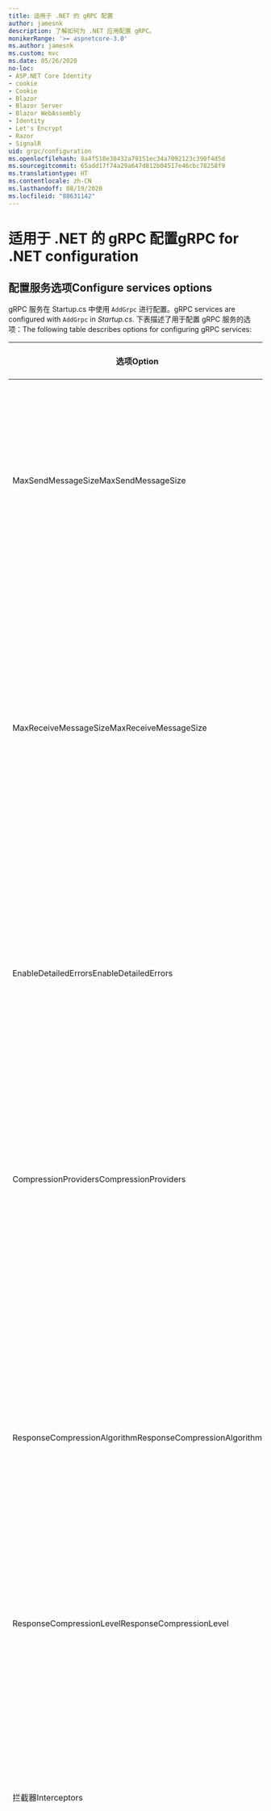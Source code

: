 ```yaml
---
title: 适用于 .NET 的 gRPC 配置
author: jamesnk
description: 了解如何为 .NET 应用配置 gRPC。
monikerRange: '>= aspnetcore-3.0'
ms.author: jamesnk
ms.custom: mvc
ms.date: 05/26/2020
no-loc:
- ASP.NET Core Identity
- cookie
- Cookie
- Blazor
- Blazor Server
- Blazor WebAssembly
- Identity
- Let's Encrypt
- Razor
- SignalR
uid: grpc/configuration
ms.openlocfilehash: 8a4f518e30432a79151ec34a7092123c390f4d5d
ms.sourcegitcommit: 65add17f74a29a647d812b04517e46cbc78258f9
ms.translationtype: HT
ms.contentlocale: zh-CN
ms.lasthandoff: 08/19/2020
ms.locfileid: "88631142"
---
```

# <a name="grpc-for-net-configuration"></a><span data-ttu-id="074ba-103">适用于 .NET 的 gRPC 配置</span><span class="sxs-lookup"><span data-stu-id="074ba-103">gRPC for .NET configuration</span></span>

## <a name="configure-services-options"></a><span data-ttu-id="074ba-104">配置服务选项</span><span class="sxs-lookup"><span data-stu-id="074ba-104">Configure services options</span></span>

<span data-ttu-id="074ba-105">gRPC 服务在 Startup.cs 中使用 `AddGrpc` 进行配置。</span><span class="sxs-lookup"><span data-stu-id="074ba-105">gRPC services are configured with `AddGrpc` in *Startup.cs*.</span></span> <span data-ttu-id="074ba-106">下表描述了用于配置 gRPC 服务的选项：</span><span class="sxs-lookup"><span data-stu-id="074ba-106">The following table describes options for configuring gRPC services:</span></span>

| <span data-ttu-id="074ba-107">选项</span><span class="sxs-lookup"><span data-stu-id="074ba-107">Option</span></span> | <span data-ttu-id="074ba-108">默认值</span><span class="sxs-lookup"><span data-stu-id="074ba-108">Default Value</span></span> | <span data-ttu-id="074ba-109">描述</span><span class="sxs-lookup"><span data-stu-id="074ba-109">Description</span></span> |
| ------ | ------------- | ----------- |
| <span data-ttu-id="074ba-110">MaxSendMessageSize</span><span class="sxs-lookup"><span data-stu-id="074ba-110">MaxSendMessageSize</span></span> | `null` | <span data-ttu-id="074ba-111">可以从服务器发送的最大消息大小（以字节为单位）。</span><span class="sxs-lookup"><span data-stu-id="074ba-111">The maximum message size in bytes that can be sent from the server.</span></span> <span data-ttu-id="074ba-112">尝试发送超过配置的最大消息大小的消息会导致异常。</span><span class="sxs-lookup"><span data-stu-id="074ba-112">Attempting to send a message that exceeds the configured maximum message size results in an exception.</span></span> <span data-ttu-id="074ba-113">设置为 `null`时，消息的大小不受限制。</span><span class="sxs-lookup"><span data-stu-id="074ba-113">When set to `null`, the message size is unlimited.</span></span> |
| <span data-ttu-id="074ba-114">MaxReceiveMessageSize</span><span class="sxs-lookup"><span data-stu-id="074ba-114">MaxReceiveMessageSize</span></span> | <span data-ttu-id="074ba-115">4 MB</span><span class="sxs-lookup"><span data-stu-id="074ba-115">4 MB</span></span> | <span data-ttu-id="074ba-116">可以由服务器接收的最大消息大小（以字节为单位）。</span><span class="sxs-lookup"><span data-stu-id="074ba-116">The maximum message size in bytes that can be received by the server.</span></span> <span data-ttu-id="074ba-117">如果服务器收到的消息超过此限制，则会引发异常。</span><span class="sxs-lookup"><span data-stu-id="074ba-117">If the server receives a message that exceeds this limit, it throws an exception.</span></span> <span data-ttu-id="074ba-118">增大此值可使服务器接收更大的消息，但可能会对内存消耗产生负面影响。</span><span class="sxs-lookup"><span data-stu-id="074ba-118">Increasing this value allows the server to receive larger messages, but can negatively impact memory consumption.</span></span> <span data-ttu-id="074ba-119">设置为 `null`时，消息的大小不受限制。</span><span class="sxs-lookup"><span data-stu-id="074ba-119">When set to `null`, the message size is unlimited.</span></span> |
| <span data-ttu-id="074ba-120">EnableDetailedErrors</span><span class="sxs-lookup"><span data-stu-id="074ba-120">EnableDetailedErrors</span></span> | `false` | <span data-ttu-id="074ba-121">如果为 `true`，则当服务方法中引发异常时，会将详细异常消息返回到客户端。</span><span class="sxs-lookup"><span data-stu-id="074ba-121">If `true`, detailed exception messages are returned to clients when an exception is thrown in a service method.</span></span> <span data-ttu-id="074ba-122">默认值为 `false`。</span><span class="sxs-lookup"><span data-stu-id="074ba-122">The default is `false`.</span></span> <span data-ttu-id="074ba-123">将 `EnableDetailedErrors` 设置为 `true` 可能会泄漏敏感信息。</span><span class="sxs-lookup"><span data-stu-id="074ba-123">Setting `EnableDetailedErrors` to `true` can leak sensitive information.</span></span> |
| <span data-ttu-id="074ba-124">CompressionProviders</span><span class="sxs-lookup"><span data-stu-id="074ba-124">CompressionProviders</span></span> | <span data-ttu-id="074ba-125">gzip</span><span class="sxs-lookup"><span data-stu-id="074ba-125">gzip</span></span> | <span data-ttu-id="074ba-126">用于压缩和解压缩消息的压缩提供程序的集合。</span><span class="sxs-lookup"><span data-stu-id="074ba-126">A collection of compression providers used to compress and decompress messages.</span></span> <span data-ttu-id="074ba-127">可以创建自定义压缩提供程序并将其添加到集合中。</span><span class="sxs-lookup"><span data-stu-id="074ba-127">Custom compression providers can be created and added to the collection.</span></span> <span data-ttu-id="074ba-128">默认已配置提供程序支持 gzip 压缩。</span><span class="sxs-lookup"><span data-stu-id="074ba-128">The default configured providers support **gzip** compression.</span></span> |
| <span data-ttu-id="074ba-129"><span style="word-break:normal;word-wrap:normal">ResponseCompressionAlgorithm</span></span><span class="sxs-lookup"><span data-stu-id="074ba-129"><span style="word-break:normal;word-wrap:normal">ResponseCompressionAlgorithm</span></span></span> | `null` | <span data-ttu-id="074ba-130">压缩算法用于压缩从服务器发送的消息。</span><span class="sxs-lookup"><span data-stu-id="074ba-130">The compression algorithm used to compress messages sent from the server.</span></span> <span data-ttu-id="074ba-131">该算法必须与 `CompressionProviders` 中的压缩提供程序匹配。</span><span class="sxs-lookup"><span data-stu-id="074ba-131">The algorithm must match a compression provider in `CompressionProviders`.</span></span> <span data-ttu-id="074ba-132">若要使算法可压缩响应，客户端必须通过在 grpc-accept-encoding 标头中进行发送来指示它支持算法。</span><span class="sxs-lookup"><span data-stu-id="074ba-132">For the algorithm to compress a response, the client must indicate it supports the algorithm by sending it in the **grpc-accept-encoding** header.</span></span> |
| <span data-ttu-id="074ba-133">ResponseCompressionLevel</span><span class="sxs-lookup"><span data-stu-id="074ba-133">ResponseCompressionLevel</span></span> | `null` | <span data-ttu-id="074ba-134">用于压缩从服务器发送的消息的压缩级别。</span><span class="sxs-lookup"><span data-stu-id="074ba-134">The compress level used to compress messages sent from the server.</span></span> |
| <span data-ttu-id="074ba-135">拦截器</span><span class="sxs-lookup"><span data-stu-id="074ba-135">Interceptors</span></span> | <span data-ttu-id="074ba-136">None</span><span class="sxs-lookup"><span data-stu-id="074ba-136">None</span></span> | <span data-ttu-id="074ba-137">随每个 gRPC 调用一起运行的侦听器的集合。</span><span class="sxs-lookup"><span data-stu-id="074ba-137">A collection of interceptors that are run with each gRPC call.</span></span> <span data-ttu-id="074ba-138">侦听器按注册顺序运行。</span><span class="sxs-lookup"><span data-stu-id="074ba-138">Interceptors are run in the order they are registered.</span></span> <span data-ttu-id="074ba-139">全局配置的侦听器在为单个服务配置的侦听器之前运行。</span><span class="sxs-lookup"><span data-stu-id="074ba-139">Globally configured interceptors are run before interceptors configured for a single service.</span></span> <span data-ttu-id="074ba-140">有关 gRPC 侦听器的详细信息，请参阅 [gRPC 侦听器与中间件](xref:grpc/migration#grpc-interceptors-vs-middleware)。</span><span class="sxs-lookup"><span data-stu-id="074ba-140">For more information about gRPC interceptors, see [gRPC Interceptors vs. Middleware](xref:grpc/migration#grpc-interceptors-vs-middleware).</span></span> |
| <span data-ttu-id="074ba-141">IgnoreUnknownServices</span><span class="sxs-lookup"><span data-stu-id="074ba-141">IgnoreUnknownServices</span></span> | `false` | <span data-ttu-id="074ba-142">如果为 `true`，则对未知服务和方法的调用不会返回 UNIMPLEMENTED 状态，并且请求会传递到 ASP.NET Core 中的下一个注册中间件。</span><span class="sxs-lookup"><span data-stu-id="074ba-142">If `true`, calls to unknown services and methods don't return an **UNIMPLEMENTED** status, and the request passes to the next registered middleware in ASP.NET Core.</span></span> |

<span data-ttu-id="074ba-143">可以通过在 `Startup.ConfigureServices` 中向 `AddGrpc` 调用提供选项委托，为所有服务配置选项：</span><span class="sxs-lookup"><span data-stu-id="074ba-143">Options can be configured for all services by providing an options delegate to the `AddGrpc` call in `Startup.ConfigureServices`:</span></span>

[!code-csharp[](~/grpc/configuration/sample/GrcpService/Startup.cs?name=snippet)]

<span data-ttu-id="074ba-144">用于单个服务的选项会替代 `AddGrpc` 中提供的全局选项，可以使用 `AddServiceOptions<TService>` 进行配置：</span><span class="sxs-lookup"><span data-stu-id="074ba-144">Options for a single service override the global options provided in `AddGrpc` and can be configured using `AddServiceOptions<TService>`:</span></span>

[!code-csharp[](~/grpc/configuration/sample/GrcpService/Startup2.cs?name=snippet)]

## <a name="configure-client-options"></a><span data-ttu-id="074ba-145">配置客户端选项</span><span class="sxs-lookup"><span data-stu-id="074ba-145">Configure client options</span></span>

<span data-ttu-id="074ba-146">gRPC 客户端配置在 `GrpcChannelOptions` 中进行设置。</span><span class="sxs-lookup"><span data-stu-id="074ba-146">gRPC client configuration is set on `GrpcChannelOptions`.</span></span> <span data-ttu-id="074ba-147">下表描述了用于配置 gRPC 通道的选项：</span><span class="sxs-lookup"><span data-stu-id="074ba-147">The following table describes options for configuring gRPC channels:</span></span>

| <span data-ttu-id="074ba-148">选项</span><span class="sxs-lookup"><span data-stu-id="074ba-148">Option</span></span> | <span data-ttu-id="074ba-149">默认值</span><span class="sxs-lookup"><span data-stu-id="074ba-149">Default Value</span></span> | <span data-ttu-id="074ba-150">描述</span><span class="sxs-lookup"><span data-stu-id="074ba-150">Description</span></span> |
| ------ | ------------- | ----------- |
| <span data-ttu-id="074ba-151">HttpHandler</span><span class="sxs-lookup"><span data-stu-id="074ba-151">HttpHandler</span></span> | <span data-ttu-id="074ba-152">新实例</span><span class="sxs-lookup"><span data-stu-id="074ba-152">New instance</span></span> | <span data-ttu-id="074ba-153">用于进行 gRPC 调用的 `HttpMessageHandler`。</span><span class="sxs-lookup"><span data-stu-id="074ba-153">The `HttpMessageHandler` used to make gRPC calls.</span></span> <span data-ttu-id="074ba-154">可以将客户端设置为配置自定义 `HttpClientHandler`，或将附加处理程序添加到 gRPC 调用的 HTTP 管道。</span><span class="sxs-lookup"><span data-stu-id="074ba-154">A client can be set to configure a custom `HttpClientHandler` or add additional handlers to the HTTP pipeline for gRPC calls.</span></span> <span data-ttu-id="074ba-155">如果未指定 `HttpMessageHandler`，则会通过自动处置为通道创建新 `HttpClientHandler` 实例。</span><span class="sxs-lookup"><span data-stu-id="074ba-155">If no `HttpMessageHandler` is specified, a new `HttpClientHandler` instance is created for the channel with automatic disposal.</span></span> |
| <span data-ttu-id="074ba-156">HttpClient</span><span class="sxs-lookup"><span data-stu-id="074ba-156">HttpClient</span></span> | `null` | <span data-ttu-id="074ba-157">用于进行 gRPC 调用的 `HttpClient`。</span><span class="sxs-lookup"><span data-stu-id="074ba-157">The `HttpClient` used to make gRPC calls.</span></span> <span data-ttu-id="074ba-158">此设置是 `HttpHandler` 的替代项。</span><span class="sxs-lookup"><span data-stu-id="074ba-158">This setting is an alternative to `HttpHandler`.</span></span> |
| <span data-ttu-id="074ba-159">DisposeHttpClient</span><span class="sxs-lookup"><span data-stu-id="074ba-159">DisposeHttpClient</span></span> | `false` | <span data-ttu-id="074ba-160">如果设置为 `true` 且指定了 `HttpMessageHandler` 或 `HttpClient`，则在处置 `GrpcChannel` 时，将分别处置 `HttpHandler` 或 `HttpClient`。</span><span class="sxs-lookup"><span data-stu-id="074ba-160">If set to `true` and an `HttpMessageHandler` or `HttpClient` is specified, then either the `HttpHandler` or `HttpClient`, respectively, is disposed when the `GrpcChannel` is disposed.</span></span> |
| <span data-ttu-id="074ba-161">LoggerFactory</span><span class="sxs-lookup"><span data-stu-id="074ba-161">LoggerFactory</span></span> | `null` | <span data-ttu-id="074ba-162">客户端用于记录有关 gRPC 调用的信息的 `LoggerFactory`。</span><span class="sxs-lookup"><span data-stu-id="074ba-162">The `LoggerFactory` used by the client to log information about gRPC calls.</span></span> <span data-ttu-id="074ba-163">可以通过依赖项注入来解析或使用 `LoggerFactory.Create` 来创建 `LoggerFactory` 实例。</span><span class="sxs-lookup"><span data-stu-id="074ba-163">A `LoggerFactory` instance can be resolved from dependency injection or created using `LoggerFactory.Create`.</span></span> <span data-ttu-id="074ba-164">有关配置日志记录的示例，请参阅 <xref:grpc/diagnostics#grpc-client-logging>。</span><span class="sxs-lookup"><span data-stu-id="074ba-164">For examples of configuring logging, see <xref:grpc/diagnostics#grpc-client-logging>.</span></span> |
| <span data-ttu-id="074ba-165">MaxSendMessageSize</span><span class="sxs-lookup"><span data-stu-id="074ba-165">MaxSendMessageSize</span></span> | `null` | <span data-ttu-id="074ba-166">可以从客户端发送的最大消息大小（以字节为单位）。</span><span class="sxs-lookup"><span data-stu-id="074ba-166">The maximum message size in bytes that can be sent from the client.</span></span> <span data-ttu-id="074ba-167">尝试发送超过配置的最大消息大小的消息会导致异常。</span><span class="sxs-lookup"><span data-stu-id="074ba-167">Attempting to send a message that exceeds the configured maximum message size results in an exception.</span></span> <span data-ttu-id="074ba-168">设置为 `null`时，消息的大小不受限制。</span><span class="sxs-lookup"><span data-stu-id="074ba-168">When set to `null`, the message size is unlimited.</span></span> |
| <span data-ttu-id="074ba-169"><span style="word-break:normal;word-wrap:normal">MaxReceiveMessageSize</span></span><span class="sxs-lookup"><span data-stu-id="074ba-169"><span style="word-break:normal;word-wrap:normal">MaxReceiveMessageSize</span></span></span> | <span data-ttu-id="074ba-170">4 MB</span><span class="sxs-lookup"><span data-stu-id="074ba-170">4 MB</span></span> | <span data-ttu-id="074ba-171">可以由客户端接收的最大消息大小（以字节为单位）。</span><span class="sxs-lookup"><span data-stu-id="074ba-171">The maximum message size in bytes that can be received by the client.</span></span> <span data-ttu-id="074ba-172">如果客户端收到的消息超过此限制，则会引发异常。</span><span class="sxs-lookup"><span data-stu-id="074ba-172">If the client receives a message that exceeds this limit, it throws an exception.</span></span> <span data-ttu-id="074ba-173">增大此值可使客户端接收更大的消息，但可能会对内存消耗产生负面影响。</span><span class="sxs-lookup"><span data-stu-id="074ba-173">Increasing this value allows the client to receive larger messages, but can negatively impact memory consumption.</span></span> <span data-ttu-id="074ba-174">设置为 `null`时，消息的大小不受限制。</span><span class="sxs-lookup"><span data-stu-id="074ba-174">When set to `null`, the message size is unlimited.</span></span> |
| <span data-ttu-id="074ba-175">凭据</span><span class="sxs-lookup"><span data-stu-id="074ba-175">Credentials</span></span> | `null` | <span data-ttu-id="074ba-176">一个 `ChannelCredentials` 实例。</span><span class="sxs-lookup"><span data-stu-id="074ba-176">A `ChannelCredentials` instance.</span></span> <span data-ttu-id="074ba-177">凭据用于将身份验证元数据添加到 gRPC 调用。</span><span class="sxs-lookup"><span data-stu-id="074ba-177">Credentials are used to add authentication metadata to gRPC calls.</span></span> |
| <span data-ttu-id="074ba-178">CompressionProviders</span><span class="sxs-lookup"><span data-stu-id="074ba-178">CompressionProviders</span></span> | <span data-ttu-id="074ba-179">gzip</span><span class="sxs-lookup"><span data-stu-id="074ba-179">gzip</span></span> | <span data-ttu-id="074ba-180">用于压缩和解压缩消息的压缩提供程序的集合。</span><span class="sxs-lookup"><span data-stu-id="074ba-180">A collection of compression providers used to compress and decompress messages.</span></span> <span data-ttu-id="074ba-181">可以创建自定义压缩提供程序并将其添加到集合中。</span><span class="sxs-lookup"><span data-stu-id="074ba-181">Custom compression providers can be created and added to the collection.</span></span> <span data-ttu-id="074ba-182">默认已配置提供程序支持 gzip 压缩。</span><span class="sxs-lookup"><span data-stu-id="074ba-182">The default configured providers support **gzip** compression.</span></span> |

<span data-ttu-id="074ba-183">下面的代码：</span><span class="sxs-lookup"><span data-stu-id="074ba-183">The following code:</span></span>

* <span data-ttu-id="074ba-184">设置通道上发送和接收的最大消息大小。</span><span class="sxs-lookup"><span data-stu-id="074ba-184">Sets the maximum send and receive message size on the channel.</span></span>
* <span data-ttu-id="074ba-185">创建客户端。</span><span class="sxs-lookup"><span data-stu-id="074ba-185">Creates a client.</span></span>

[!code-csharp[](~/grpc/configuration/sample/Program.cs?name=snippet&highlight=3-8)]

[!INCLUDE[](~/includes/gRPCazure.md)]

## <a name="additional-resources"></a><span data-ttu-id="074ba-186">其他资源</span><span class="sxs-lookup"><span data-stu-id="074ba-186">Additional resources</span></span>

* <xref:grpc/aspnetcore>
* <xref:grpc/client>
* <xref:grpc/diagnostics>
* <xref:tutorials/grpc/grpc-start>
